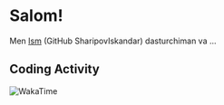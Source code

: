 # Salom!

Men [Ism](https://github.com/SharipovIskandar) (GitHub SharipovIskandar) dasturchiman va ... 

## Coding Activity
![WakaTime](https://wakatime.com/badge/github/SharipovIskandar.svg)



